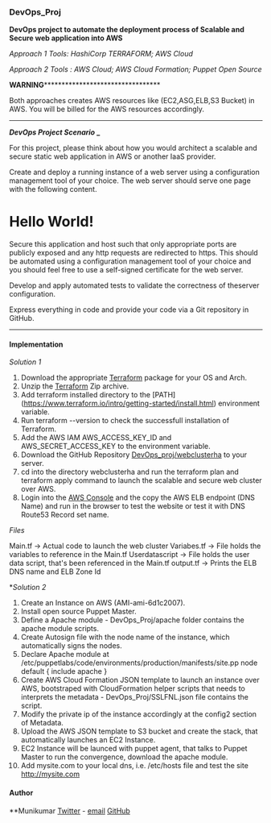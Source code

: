 ### DevOps_Proj

**DevOps project to automate the deployment process of Scalable and Secure web application into AWS**

*Approach 1 Tools: HashiCorp TERRAFORM; AWS Cloud*

*Approach 2 Tools : AWS Cloud; AWS Cloud Formation; Puppet Open Source*

****************************************WARNING************************************************************************* 

Both approaches creates AWS resources like (EC2,ASG,ELB,S3 Bucket) in AWS. You will be billed for the AWS resources accordingly.

************************************************************************************************************************

**_DevOps Project Scenario_ _**

For this project, please think about how you would architect a scalable and secure static web application in AWS or another IaaS provider.

Create and deploy a running instance of a web server using a configuration management tool of your choice. The web server should serve one page with the following content.

<html>

<head>

<title>Hello World</title>

</head>

<body>

<h1>Hello World!</h1>

</body>

</html>

Secure this application and host such that only appropriate ports are publicly exposed and any http requests are redirected to https. This should be automated using a configuration management tool of your choice and you should feel free to use a self-signed certificate for the web server.

Develop and apply automated tests to validate the correctness of theserver configuration.

Express everything in code and provide your code via a Git repository in GitHub.


---------------------------------------------------------------------------------------------------------------
#### Implementation

*Solution 1*

1. Download the appropriate [Terraform](https://www.terraform.io/downloads.html) package for your OS and Arch.
2. Unzip the [Terraform](https://www.terraform.io/intro/getting-started/install.html) Zip archive.
3. Add terraform installed directory to the [PATH] (https://www.terraform.io/intro/getting-started/install.html) environment variable.
4. Run terraform --version to check the successfull installation of Terraform.
5. Add the AWS IAM AWS_ACCESS_KEY_ID and AWS_SECRET_ACCESS_KEY to the environment variable.
6. Download the GitHub Repository [DevOps_proj/webclusterha](https://github.com/munikumare/DevOps_Proj) to your server.
7. cd into the directory webclusterha and run the terraform plan and terraform apply command to launch the scalable and secure web cluster over AWS.
8. Login into the [AWS Console](https://aws.amazon.com/) and the copy the AWS ELB endpoint (DNS Name) and run in the browser to test the website or test it with DNS Route53 Record set name.

_Files_

Main.tf -> Actual code to launch the web cluster
Variabes.tf -> File holds the variables to reference in the Main.tf
Userdatascript -> File holds the user data script, that's been referenced in the Main.tf
output.tf -> Prints the ELB DNS name and ELB Zone Id


**Solution 2*

1. Create an Instance on AWS (AMI-ami-6d1c2007).
2. Install open source Puppet Master.
3. Define a Apache module - DevOps_Proj/apache folder contains the apache module scripts.
4. Create Autosign file with the node name of the instance, which automatically signs the nodes.
5. Declare Apache module at /etc/puppetlabs/code/environments/production/manifests/site.pp
node default {
	include apache
}
6. Create AWS Cloud Formation JSON template to launch an instance over AWS, bootstraped with CloudFormation helper scripts that needs to interprets the metadata - DevOps_Proj/SSLFNL.json file contains the script.
7. Modify the private ip of the instance accordingly at the config2 section of Metadata.
7. Upload the AWS JSON template to S3 bucket and create the stack, that automatically launches an EC2 Instance.
8. EC2 Instance will be launced with puppet agent, that talks to Puppet Master to run the convergence, download the apache module.
9. Add mysite.com to your local dns, i.e. /etc/hosts file and test the site http://mysite.com


#### Author
**Munikumar [Twitter](https://twitter.com/kumarenter) - [email](kumarenters@gmail.com)
[GitHub](https://github.com/munikumare/)


